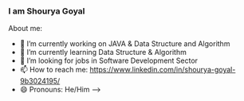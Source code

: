 ### I am Shourya Goyal

About me:

- 🔭 I’m currently working on JAVA & Data Structure and Algorithm
- 🌱 I’m currently learning Data Structure & Algorithm
- 👯 I’m looking for jobs in Software Development Sector
- 📫 How to reach me: https://www.linkedin.com/in/shourya-goyal-9b3024195/
- 😄 Pronouns: He/Him
-->
